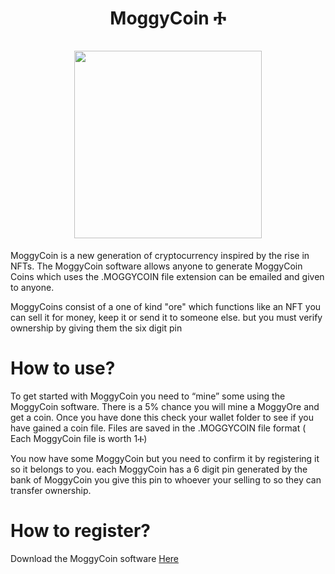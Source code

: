 <h1 align="center">
MoggyCoin Ⰰ  
<br/><br/>
<img src="https://raw.githubusercontent.com/squirrelcom/MoggyCoin/main/Moggycoinlogo.png" width="300"/>
</h1>

MoggyCoin is a new generation of cryptocurrency inspired by the rise in NFTs. The MoggyCoin software allows anyone to generate MoggyCoin Coins which uses the .MOGGYCOIN file extension can be emailed and given to anyone.

MoggyCoins consist of a one of kind "ore" which functions like an NFT you can sell it for money, keep it or send it to someone else. but you must verify ownership by giving them the six digit pin

<h1>
  How to use?
</h1>

To get started with MoggyCoin you need to “mine” some using the MoggyCoin software. There is a 5% chance you will mine a MoggyOre and get a coin. Once you have done this check your wallet folder to see if you have gained a coin file. Files are saved in the .MOGGYCOIN file format ( Each MoggyCoin file is worth 1Ⰰ)

You now have some MoggyCoin but you need to confirm it by registering it so it belongs to you. each MoggyCoin has a 6 digit pin generated by the bank of MoggyCoin you give this pin to whoever your selling to so they can transfer ownership.

<h1>
  How to register?
</h1>

Download the MoggyCoin software <a href="https://github.com/squirrelcom/MoggyCoin">Here</a>
